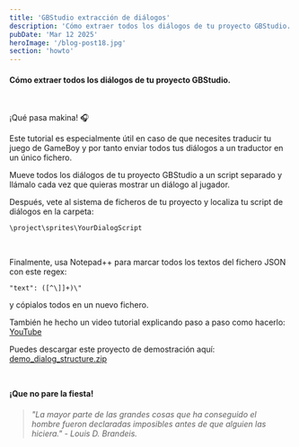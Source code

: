 ```yaml
---
title: 'GBStudio extracción de diálogos'
description: 'Cómo extraer todos los diálogos de tu proyecto GBStudio.'
pubDate: 'Mar 12 2025'
heroImage: '/blog-post18.jpg'
section: 'howto'
---
```


#### Cómo extraer todos los diálogos de tu proyecto GBStudio.

<br>

¡Qué pasa makina! 🎧

Este tutorial es especialmente útil en caso de que necesites traducir tu juego de GameBoy y por tanto enviar todos tus diálogos a un traductor en un único fichero.

Mueve todos los diálogos de tu proyecto GBStudio a un script separado y llámalo cada vez que quieras mostrar un diálogo al jugador.

Después, vete al sistema de ficheros de tu proyecto y localiza tu script de diálogos en la carpeta:
```
\project\sprites\YourDialogScript
```
<br>

Finalmente, usa Notepad++ para marcar todos los textos del fichero JSON con este regex:
```
"text": ([^\]]+)\"
```
y cópialos todos en un nuevo fichero.

También he hecho un video tutorial explicando paso a paso como hacerlo: <a href="https://youtu.be/SZOEGIWaZAc" target="_blank">YouTube</a>

Puedes descargar este proyecto de demostración aquí:
<a href="https://www.playmakina.com/demo_dialog_structure.zip" target="_blank">demo_dialog_structure.zip</a>

<br>

**¡Que no pare la fiesta!**

> ###### "La mayor parte de las grandes cosas que ha conseguido el hombre fueron declaradas imposibles antes de que alguien las hiciera." - Louis D. Brandeis.
